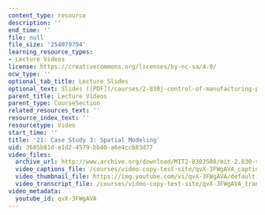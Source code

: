 ```yaml
---
content_type: resource
description: ''
end_time: ''
file: null
file_size: '254079794'
learning_resource_types:
- Lecture Videos
license: https://creativecommons.org/licenses/by-nc-sa/4.0/
ocw_type: ''
optional_tab_title: Lecture Slides
optional_text: Slides ([PDF](/courses/2-830j-control-of-manufacturing-processes-sma-6303-spring-2008/resources/lecture21))
parent_title: Lecture Videos
parent_type: CourseSection
related_resources_text: ''
resource_index_text: ''
resourcetype: Video
start_time: ''
title: '21: Case Study 3: Spatial Modeling'
uid: 3685b81d-e1d2-4579-bb40-a6e4ccb83d77
video_files:
  archive_url: http://www.archive.org/download/MIT2-830JS08/mit-2.830-s08-lec21_300k.mp4
  video_captions_file: /courses/video-copy-test-site/qvX-3FWgAVA_captions.vtt
  video_thumbnail_file: https://img.youtube.com/vi/qvX-3FWgAVA/default.jpg
  video_transcript_file: /courses/video-copy-test-site/qvX-3FWgAVA_transcript.pdf
video_metadata:
  youtube_id: qvX-3FWgAVA
---
```

